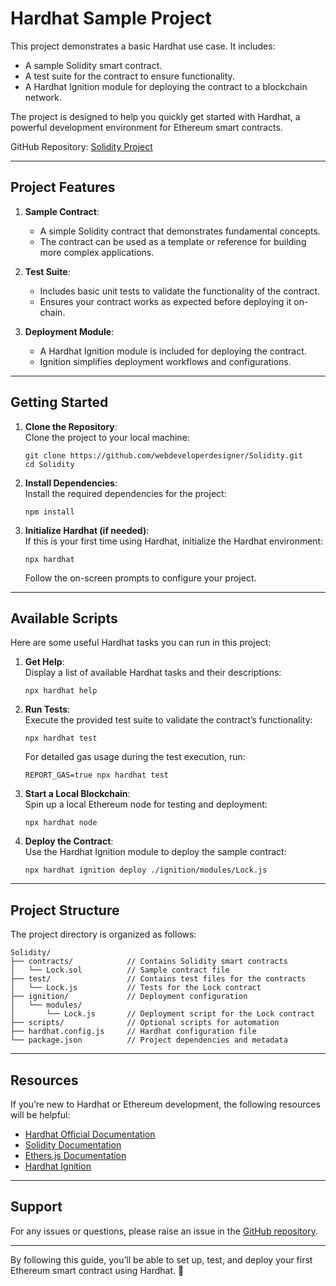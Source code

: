 # Hardhat Sample Project  

This project demonstrates a basic Hardhat use case. It includes:  
- A sample Solidity smart contract.  
- A test suite for the contract to ensure functionality.  
- A Hardhat Ignition module for deploying the contract to a blockchain network.  

The project is designed to help you quickly get started with Hardhat, a powerful development environment for Ethereum smart contracts.  

GitHub Repository: [Solidity Project](https://github.com/webdeveloperdesigner/Solidity.git)  

---

## Project Features  

1. **Sample Contract**:  
   - A simple Solidity contract that demonstrates fundamental concepts.  
   - The contract can be used as a template or reference for building more complex applications.  

2. **Test Suite**:  
   - Includes basic unit tests to validate the functionality of the contract.  
   - Ensures your contract works as expected before deploying it on-chain.  

3. **Deployment Module**:  
   - A Hardhat Ignition module is included for deploying the contract.  
   - Ignition simplifies deployment workflows and configurations.  

---

## Getting Started  

1. **Clone the Repository**:  
   Clone the project to your local machine:  

   ```shell  
   git clone https://github.com/webdeveloperdesigner/Solidity.git  
   cd Solidity  
   ```  

2. **Install Dependencies**:  
   Install the required dependencies for the project:  

   ```shell  
   npm install  
   ```  

3. **Initialize Hardhat (if needed)**:  
   If this is your first time using Hardhat, initialize the Hardhat environment:  

   ```shell  
   npx hardhat  
   ```  

   Follow the on-screen prompts to configure your project.  

---

## Available Scripts  

Here are some useful Hardhat tasks you can run in this project:  

1. **Get Help**:  
   Display a list of available Hardhat tasks and their descriptions:  

   ```shell  
   npx hardhat help  
   ```  

2. **Run Tests**:  
   Execute the provided test suite to validate the contract’s functionality:  

   ```shell  
   npx hardhat test  
   ```  

   For detailed gas usage during the test execution, run:  

   ```shell  
   REPORT_GAS=true npx hardhat test  
   ```  

3. **Start a Local Blockchain**:  
   Spin up a local Ethereum node for testing and deployment:  

   ```shell  
   npx hardhat node  
   ```  

4. **Deploy the Contract**:  
   Use the Hardhat Ignition module to deploy the sample contract:  

   ```shell  
   npx hardhat ignition deploy ./ignition/modules/Lock.js  
   ```  

---

## Project Structure  

The project directory is organized as follows:  

```plaintext  
Solidity/  
├── contracts/            // Contains Solidity smart contracts  
│   └── Lock.sol          // Sample contract file  
├── test/                 // Contains test files for the contracts  
│   └── Lock.js           // Tests for the Lock contract  
├── ignition/             // Deployment configuration  
│   └── modules/  
│       └── Lock.js       // Deployment script for the Lock contract  
├── scripts/              // Optional scripts for automation  
├── hardhat.config.js     // Hardhat configuration file  
└── package.json          // Project dependencies and metadata  
```  

---

## Resources  

If you’re new to Hardhat or Ethereum development, the following resources will be helpful:  

- [Hardhat Official Documentation](https://hardhat.org/docs)  
- [Solidity Documentation](https://docs.soliditylang.org)  
- [Ethers.js Documentation](https://docs.ethers.io)  
- [Hardhat Ignition](https://hardhat.org/plugins/hardhat-ignition.html)  

---

## Support  

For any issues or questions, please raise an issue in the [GitHub repository](https://github.com/webdeveloperdesigner/Solidity.git).  

---
 

By following this guide, you’ll be able to set up, test, and deploy your first Ethereum smart contract using Hardhat. 🚀  
